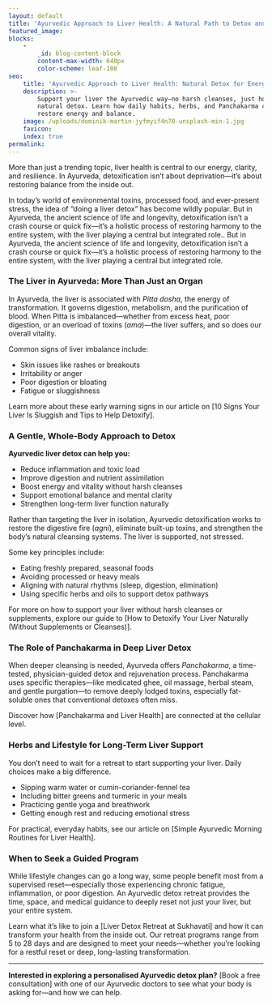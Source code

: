 ```yaml
---
layout: default
title: 'Ayurvedic Approach to Liver Health: A Natural Path to Detox and Balance'
featured_image:
blocks:
    -
        _id: blog-content-block
        content-max-width: 640px
        color-scheme: leaf-100
seo:
    title: 'Ayurvedic Approach to Liver Health: Natural Detox for Energy and Balance'
    description: >-
        Support your liver the Ayurvedic way—no harsh cleanses, just holistic,
        natural detox. Learn how daily habits, herbs, and Panchakarma can
        restore energy and balance.
    image: /uploads/dominik-martin-jyfmyif4n70-unsplash-min-1.jpg
    favicon:
    index: true
permalink:
---
```

More than just a trending topic, liver health is central to our energy, clarity, and resilience. In Ayurveda, detoxification isn’t about deprivation—it’s about restoring balance from the inside out.

In today’s world of environmental toxins, processed food, and ever-present stress, the idea of “doing a liver detox” has become wildly popular. But in Ayurveda, the ancient science of life and longevity, detoxification isn’t a crash course or quick fix—it’s a holistic process of restoring harmony to the entire system, with the liver playing a central but integrated role.. But in Ayurveda, the ancient science of life and longevity, detoxification isn’t a crash course or quick fix—it’s a holistic process of restoring harmony to the entire system, with the liver playing a central but integrated role.

### The Liver in Ayurveda: More Than Just an Organ

In Ayurveda, the liver is associated with *Pitta dosha*, the energy of transformation. It governs digestion, metabolism, and the purification of blood. When Pitta is imbalanced—whether from excess heat, poor digestion, or an overload of toxins (*ama*)—the liver suffers, and so does our overall vitality.

Common signs of liver imbalance include:

* Skin issues like rashes or breakouts
* Irritability or anger
* Poor digestion or bloating
* Fatigue or sluggishness

Learn more about these early warning signs in our article on \[10 Signs Your Liver Is Sluggish and Tips to Help Detoxify\].

### A Gentle, Whole-Body Approach to Detox

**Ayurvedic liver detox can help you:**

* Reduce inflammation and toxic load
* Improve digestion and nutrient assimilation
* Boost energy and vitality without harsh cleanses
* Support emotional balance and mental clarity
* Strengthen long-term liver function naturally

Rather than targeting the liver in isolation, Ayurvedic detoxification works to restore the digestive fire (*agni*), eliminate built-up toxins, and strengthen the body’s natural cleansing systems. The liver is supported, not stressed.

Some key principles include:

* Eating freshly prepared, seasonal foods
* Avoiding processed or heavy meals
* Aligning with natural rhythms (sleep, digestion, elimination)
* Using specific herbs and oils to support detox pathways

For more on how to support your liver without harsh cleanses or supplements, explore our guide to \[How to Detoxify Your Liver Naturally (Without Supplements or Cleanses)\].

### The Role of Panchakarma in Deep Liver Detox

When deeper cleansing is needed, Ayurveda offers *Panchakarma*, a time-tested, physician-guided detox and rejuvenation process. Panchakarma uses specific therapies—like medicated ghee, oil massage, herbal steam, and gentle purgation—to remove deeply lodged toxins, especially fat-soluble ones that conventional detoxes often miss.

Discover how \[Panchakarma and Liver Health\] are connected at the cellular level.

### Herbs and Lifestyle for Long-Term Liver Support

You don’t need to wait for a retreat to start supporting your liver. Daily choices make a big difference.

* Sipping warm water or cumin-coriander-fennel tea
* Including bitter greens and turmeric in your meals
* Practicing gentle yoga and breathwork
* Getting enough rest and reducing emotional stress

For practical, everyday habits, see our article on \[Simple Ayurvedic Morning Routines for Liver Health\].

### When to Seek a Guided Program

While lifestyle changes can go a long way, some people benefit most from a supervised reset—especially those experiencing chronic fatigue, inflammation, or poor digestion. An Ayurvedic detox retreat provides the time, space, and medical guidance to deeply reset not just your liver, but your entire system.

Learn what it’s like to join a \[Liver Detox Retreat at Sukhavati\] and how it can transform your health from the inside out. Our retreat programs range from 5 to 28 days and are designed to meet your needs—whether you’re looking for a restful reset or deep, long-lasting transformation.

---

**Interested in exploring a personalised Ayurvedic detox plan?** \[Book a free consultation\] with one of our Ayurvedic doctors to see what your body is asking for—and how we can help.